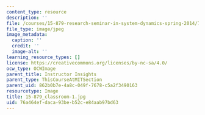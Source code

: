 ```yaml
---
content_type: resource
description: ''
file: /courses/15-879-research-seminar-in-system-dynamics-spring-2014/76a464efdaca93beb52ce84aab97bd63_15-879_classroom-1.jpg
file_type: image/jpeg
image_metadata:
  caption: ''
  credit: ''
  image-alt: ''
learning_resource_types: []
license: https://creativecommons.org/licenses/by-nc-sa/4.0/
ocw_type: OCWImage
parent_title: Instructor Insights
parent_type: ThisCourseAtMITSection
parent_uid: 862b0b7e-4a8c-049f-7678-c5a2f3490163
resourcetype: Image
title: 15-879_classroom-1.jpg
uid: 76a464ef-daca-93be-b52c-e84aab97bd63
---
```

